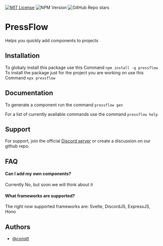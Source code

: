 [![MIT License](https://img.shields.io/badge/License-MIT-green.svg)](https://choosealicense.com/licenses/mit/)
![NPM Version](https://img.shields.io/npm/v/pressflow)
![GitHub Repo stars](https://img.shields.io/github/stars/constttdev/pressflow)

# PressFlow

Helps you quickly add components to projects

## Installation

To globaly install this package use this Command `npm install -g pressflow`
To install the package just for the project you are working on use this Command `npx pressflow`

## Documentation

To generate a component run the command `pressflow gen`

For a list of currently available commands use the command `pressflow help`

## Support

For support, join the official [Discord server]() or create a discussion on our github repo.

## FAQ

#### Can I add my own components?

Currently No, but soon we will think about it

#### What frameworks are supported?

The right now supported frameworks are: Svelte, DiscordJS, ExpressJS, Hono

## Authors

- [@constt](https://www.github.com/constt)

